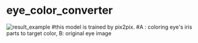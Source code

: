 # eye_color_converter
![result_example](https://user-images.githubusercontent.com/70960259/92498014-0d62f900-f235-11ea-96c7-6728b8352e48.png)
#this model is trained by pix2pix. 
#A : coloring eye's iris parts to target color, B: original eye image

